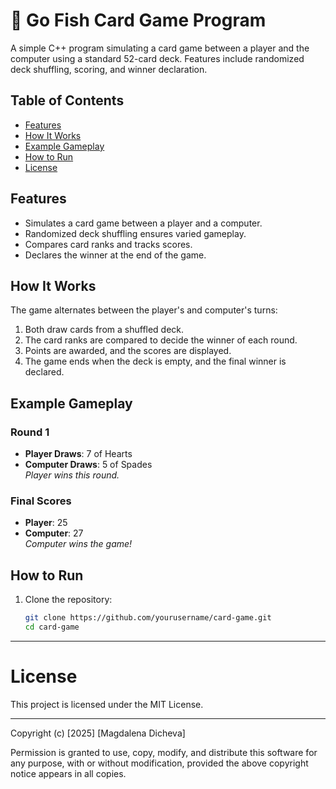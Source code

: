 # 🎴 Go Fish Card Game Program

A simple C++ program simulating a card game between a player and the computer using a standard 52-card deck. Features include randomized deck shuffling, scoring, and winner declaration.



## Table of Contents

- [Features](#features)
- [How It Works](#how-it-works)
- [Example Gameplay](#example-gameplay)
- [How to Run](#how-to-run)
- [License](#license)

## Features

- Simulates a card game between a player and a computer.
- Randomized deck shuffling ensures varied gameplay.
- Compares card ranks and tracks scores.
- Declares the winner at the end of the game.

## How It Works

The game alternates between the player's and computer's turns:

1. Both draw cards from a shuffled deck.
2. The card ranks are compared to decide the winner of each round.
3. Points are awarded, and the scores are displayed.
4. The game ends when the deck is empty, and the final winner is declared.

## Example Gameplay

### Round 1

- **Player Draws**: 7 of Hearts
- **Computer Draws**: 5 of Spades\
  *Player wins this round.*

### Final Scores

- **Player**: 25
- **Computer**: 27\
  *Computer wins the game!*

## How to Run

1. Clone the repository:
   ```bash
   git clone https://github.com/yourusername/card-game.git
   cd card-game
   ```
   
---

# License

This project is licensed under the MIT License.

---

Copyright (c) [2025] [Magdalena Dicheva]

Permission is granted to use, copy, modify, and distribute this software for any purpose, with or without modification, provided the above copyright notice appears in all copies.




